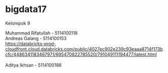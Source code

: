 # bigdata17

Kelompok 9

Muhammad Rifatullah -  5114100118 <br>
Andreas Galang -      5114100153 <br>
https://databricks-prod-cloudfront.cloud.databricks.com/public/4027ec902e239c93eaaa8714f173bcfc/4486341183467971/695470822785520/791049111194477/latest.html <br><br>
Aditya Ikhsan -       5114100186 <br>
